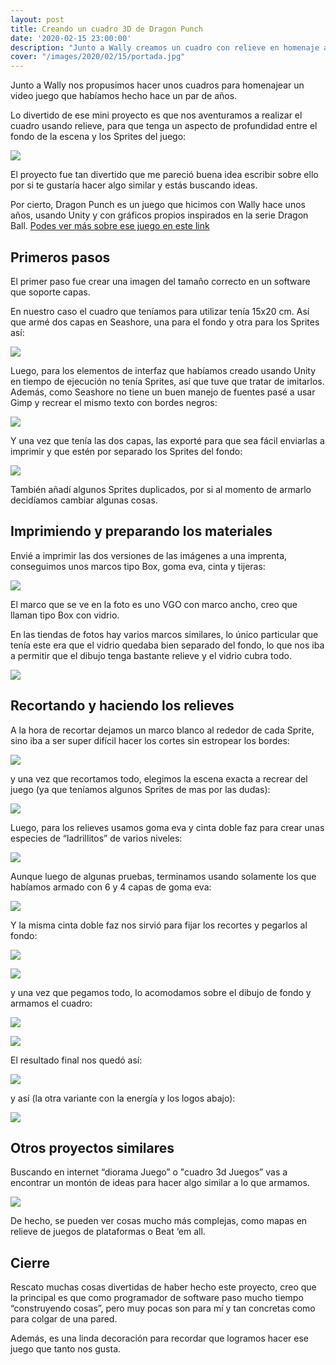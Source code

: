 ```yaml
---
layout: post
title: Creando un cuadro 3D de Dragon Punch
date: '2020-02-15 23:00:00'
description: "Junto a Wally creamos un cuadro con relieve en homenaje a nuestro juego Dragon Punch. Usamos tijeras, gomitas, pegamento..."
cover: "/images/2020/02/15/portada.jpg"
---
```


Junto a Wally nos propusimos hacer unos cuadros para homenajear un video juego
que habíamos hecho hace un par de años.

Lo divertido de ese mini proyecto es que nos aventuramos a realizar el cuadro
usando relieve, para que tenga un aspecto de profundidad entre el fondo de la
escena y los Sprites del juego:

![](/images/2020/02/15/C44FD51B-A9D1-494D-AB0F-69AE137C723F_1_105_c.jpeg)

El proyecto fue tan divertido que me pareció buena idea escribir sobre ello por
si te gustaría hacer algo similar y estás buscando ideas.

Por cierto, Dragon Punch es un juego que hicimos con Wally hace unos años,
usando Unity y con gráficos propios inspirados en la serie Dragon Ball. [Podes
ver más sobre ese juego en este
link](https://www.examplelab.com.ar/posts/2015-11-25-nuestro-juego-nuevo-dragon-punch/)

## Primeros pasos

El primer paso fue crear una imagen del tamaño correcto en un software que soporte capas.

En nuestro caso el cuadro que teníamos para utilizar tenía 15x20 cm. Así que
armé dos capas en Seashore, una para el fondo y otra para los Sprites así:

![](/images/2020/02/15/sin-titulo-2.jpg)

Luego, para los elementos de interfaz que habíamos creado usando Unity en tiempo
de ejecución no tenía Sprites, así que tuve que tratar de imitarlos. Además,
como Seashore no tiene un buen manejo de fuentes pasé a usar Gimp y recrear el
mismo texto con bordes negros:

![](/images/2020/02/15/sin-titulo-5.png)

Y una vez que tenía las dos capas, las exporté para que sea fácil enviarlas a
imprimir y que estén por separado los Sprites del fondo:  

![](/images/2020/02/15/sin-titulo-7.png)

También añadí algunos Sprites duplicados, por si al momento de armarlo
decidíamos cambiar algunas cosas.

## Imprimiendo y preparando los materiales

Envié a imprimir las dos versiones de las imágenes a una imprenta, conseguimos
unos marcos tipo Box, goma eva, cinta y tijeras:

![](/images/2020/02/15/D153094D-5E43-4426-81FA-7B23505C810A_1_105_c.jpeg)

El marco que se ve en la foto es uno VGO con marco ancho, creo que llaman tipo
Box con vidrio.

En las tiendas de fotos hay varios marcos similares, lo único particular que
tenía este era que el vidrio quedaba bien separado del fondo, lo que nos iba a
permitir que el dibujo tenga bastante relieve y el vidrio cubra todo.

![](/images/2020/02/15/EB2F13EC-6BF2-4066-92F3-3836E0F47351.png)

## Recortando y haciendo los relieves

A la hora de recortar dejamos un marco blanco al rededor de cada Sprite, sino
iba a ser super difícil hacer los cortes sin estropear los bordes:

![](/images/2020/02/15/4A648C19-D2FE-4056-B896-968CCC11A3FB_1_105_c.jpeg)

y una vez que recortamos todo, elegimos la escena exacta a recrear del juego (ya
que teníamos algunos Sprites de mas por las dudas):

![](/images/2020/02/15/54ADD791-A633-48FF-9D90-B46E583D71B9_1_201_a.jpeg)

Luego, para los relieves usamos goma eva y cinta doble faz para crear unas
especies de “ladrillitos” de varios niveles:

![](Creando%20un%20cuadro%203D%20de%20Dragon%20Punch/60AA3A59-B405-43C9-8726-D3FF42928B40_1_105_c.jpeg)

Aunque luego de algunas pruebas, terminamos usando solamente los que habíamos
armado con 6 y 4 capas de goma eva:

![](/images/2020/02/15/0A340F6B-FD3F-4131-AEE7-2633235C5257_1_105_c.jpeg)

Y la misma cinta doble faz nos sirvió para fijar los recortes y pegarlos al
fondo:

![](/images/2020/02/15/1B9C89DF-530C-412F-8369-13BF5D9C80BA_1_105_c.jpeg)

![](/images/2020/02/15/32EA528B-7C07-4C55-87F1-D3382019B9BF_1_105_c.jpeg)

y una vez que pegamos todo, lo acomodamos sobre el dibujo de fondo y armamos el
cuadro:

![](/images/2020/02/15/8AF53631-0BE4-4485-8954-B9F02D4B4161_1_105_c.jpeg)

![](/images/2020/02/15/9616293E-54C6-4A2B-9C49-3BB412475B1C_1_105_c.jpeg)

El resultado final nos quedó así:

![](/images/2020/02/15/007EB6E5-E70B-4C40-A2DE-2460420CC9F7_1_105_c.jpeg)

y así (la otra variante con la energía y los logos abajo):

![](/images/2020/02/15/75A734DB-C32F-4129-AE0F-DED20074B376_1_105_c.jpeg)

## Otros proyectos similares

Buscando en internet “diorama Juego” o "cuadro 3d Juegos” vas a encontrar un
montón de ideas para hacer algo similar a lo que armamos.

![](/images/2020/02/15/dioramas.jpg)

De hecho, se pueden ver cosas mucho más complejas, como mapas en relieve de
juegos de plataformas o Beat ‘em all.


## Cierre

Rescato muchas cosas divertidas de haber hecho este proyecto, creo que la
principal es que como programador de software paso mucho tiempo “construyendo
cosas”, pero muy pocas son para mí y tan concretas como para colgar de una
pared.

Además, es una linda decoración para recordar que logramos hacer ese juego que
tanto nos gusta.
